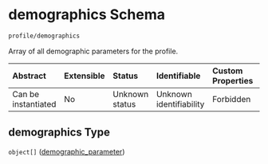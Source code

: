 # demographics Schema

```txt
profile/demographics
```

Array of all demographic parameters for the profile.

| Abstract            | Extensible | Status         | Identifiable            | Custom Properties | Additional Properties | Access Restrictions | Defined In                                                                            |
| :------------------ | :--------- | :------------- | :---------------------- | :---------------- | :-------------------- | :------------------ | :------------------------------------------------------------------------------------ |
| Can be instantiated | No         | Unknown status | Unknown identifiability | Forbidden         | Allowed               | none                | [demographics.schema.json](../../out/demographics.schema.json "open original schema") |

## demographics Type

`object[]` ([demographic\_parameter](demographics-demographic_parameter.md))
